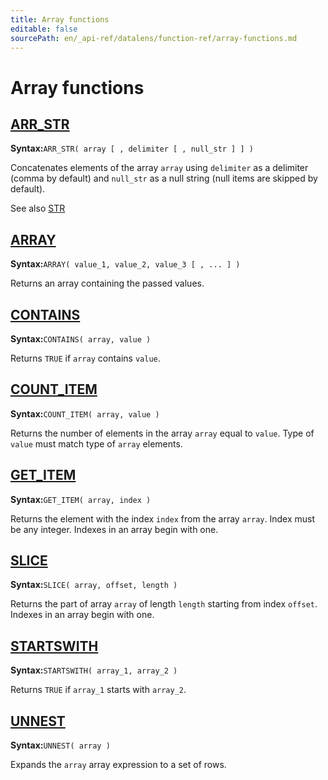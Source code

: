 ```yaml
---
title: Array functions
editable: false
sourcePath: en/_api-ref/datalens/function-ref/array-functions.md
---
```


# Array functions


## [ARR_STR](ARR_STR.md)

**Syntax:**`ARR_STR( array [ , delimiter [ , null_str ] ] )`

Concatenates elements of the array `array` using `delimiter` as a delimiter (comma by default) and `null_str` as a null string (null items are skipped by default).

See also [STR](STR.md)



## [ARRAY](ARRAY.md)

**Syntax:**`ARRAY( value_1, value_2, value_3 [ , ... ] )`

Returns an array containing the passed values.



## [CONTAINS](CONTAINS_ARRAY.md)

**Syntax:**`CONTAINS( array, value )`

Returns `TRUE` if `array` contains `value`.



## [COUNT_ITEM](COUNT_ITEM.md)

**Syntax:**`COUNT_ITEM( array, value )`

Returns the number of elements in the array `array` equal to `value`. Type of `value` must match type of `array` elements.



## [GET_ITEM](GET_ITEM.md)

**Syntax:**`GET_ITEM( array, index )`

Returns the element with the index `index` from the array `array`. Index must be any integer. Indexes in an array begin with one.



## [SLICE](SLICE.md)

**Syntax:**`SLICE( array, offset, length )`

Returns the part of array `array` of length `length` starting from index `offset`. Indexes in an array begin with one.



## [STARTSWITH](STARTSWITH_ARRAY.md)

**Syntax:**`STARTSWITH( array_1, array_2 )`

Returns `TRUE` if `array_1` starts with `array_2`.



## [UNNEST](UNNEST.md)

**Syntax:**`UNNEST( array )`

Expands the `array` array expression to a set of rows.


